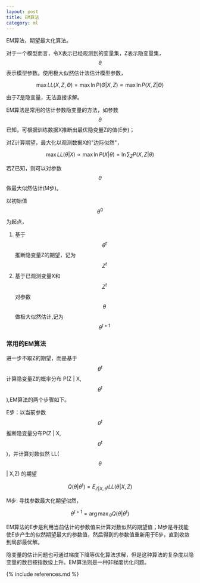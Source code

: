 ```yaml
---
layout: post
title: EM算法
category: ml
---
```


EM算法，期望最大化算法。

对于一个模型而言，令X表示已经观测到的变量集，Z表示隐变量集，$$\theta$$表示模型参数。使用极大似然估计法估计模型参数，

$$\max LL(X,Z,\Theta )=\max \ln P(\Theta | X,Z)\propto \max \ln P(X,Z|\Theta )$$

由于Z是隐变量，无法直接求解。

EM算法是常用的估计参数隐变量的方法，如参数$$\theta$$已知，可根据训练数据X推断出最优隐变量Z的值(E步)；

对Z计算期望，最大化以观测数据X的"边际似然"，

$$\max LL(\theta | X) \propto \max \ln P(X | \theta)=\ln \sum _{Z} P(X,Z | \theta)$$

若Z已知，则可以对参数$$\theta$$做最大似然估计(M步)。

以初始值$$\theta^{0}$$为起点，

1. 基于$$\theta^{t}$$推断隐变量Z的期望，记为$$Z^{t}$$
2. 基于已观测变量X和$$Z^{t}$$对参数$$\theta$$做极大似然估计,记为$$\theta^{t+1}$$

### 常用的EM算法 ###

进一步不取Z的期望，而是基于 $$\theta^{t}$$ 计算隐变量Z的概率分布 P(Z | X,$$\theta^{t}$$ ),EM算法的两个步骤如下。

E步：以当前参数$$\theta^{t}$$推断隐变量分布P(Z | X,$$\theta^{t}$$ )，并计算对数似然 LL($$\theta $$ | X,Z) 的期望

$$ Q(\theta | \theta^{t}) =E_{Z|X,\theta^{t}} LL(\theta | X,Z) $$

M步: 寻找参数最大化期望似然，
		
$$ \theta^{t+1}={\arg \max}_{\theta} Q(\theta | \theta^{t}) $$

EM算法的E步是利用当前估计的参数值来计算对数似然的期望值；M步是寻找能使E步产生的似然期望最大的参数值，然后得到的参数值重新用于E步，直到收敛到局部最优解。

隐变量的估计问题也可通过梯度下降等优化算法求解，但是这种算法的复杂度以隐变量的数目按指数级上升。EM算法则是一种非梯度优化问题。

{% include references.md %}

